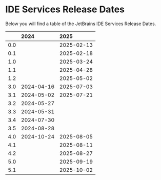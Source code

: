 # IDE Services Release Dates
Below you will find a table of the JetBrains IDE Services Release Dates.

|     | 2024       | 2025       |
|----:|:-----------|:-----------|
| 0.0 |            | 2025-02-13 |
| 0.1 |            | 2025-02-18 |
| 1.0 |            | 2025-03-24 |
| 1.1 |            | 2025-04-28 |
| 1.2 |            | 2025-05-02 |
| 3.0 | 2024-04-16 | 2025-07-03 |
| 3.1 | 2024-05-02 | 2025-07-21 |
| 3.2 | 2024-05-27 |            |
| 3.3 | 2024-05-31 |            |
| 3.4 | 2024-07-30 |            |
| 3.5 | 2024-08-28 |            |
| 4.0 | 2024-10-24 | 2025-08-05 |
| 4.1 |            | 2025-08-11 |
| 4.2 |            | 2025-08-27 |
| 5.0 |            | 2025-09-19 |
| 5.1 |            | 2025-10-02 |